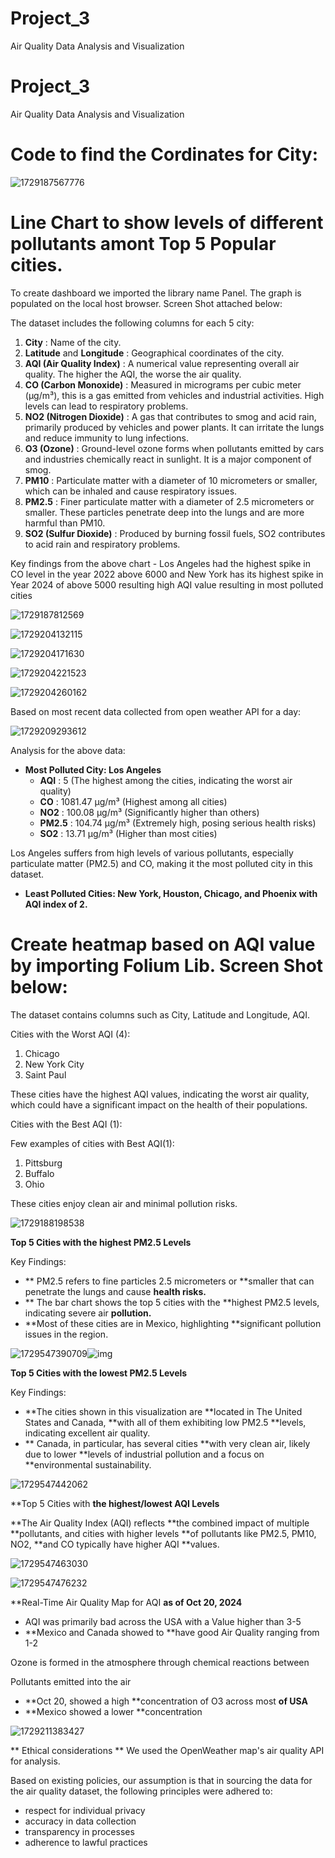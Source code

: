 # Project_3
Air Quality Data Analysis and Visualization
# Project_3

Air Quality Data Analysis and Visualization

# Code to find the Cordinates for City:

![1729187567776](image/README/1729187567776.png)

# Line Chart to show levels of different pollutants amont Top 5 Popular cities.

To create dashboard we imported the library name Panel. The graph is populated on the local host browser. Screen Shot attached below:

The dataset includes the following columns for each 5 city:

1. **City** :
   Name of the city.
2. **Latitude**
   and  **Longitude** : Geographical coordinates of the city.
3. **AQI
   (Air Quality Index)** : A numerical value representing overall air quality.
   The higher the AQI, the worse the air quality.
4. **CO
   (Carbon Monoxide)** : Measured in micrograms per cubic meter (µg/m³),
   this is a gas emitted from vehicles and industrial activities. High levels
   can lead to respiratory problems.
5. **NO2
   (Nitrogen Dioxide)** : A gas that contributes to smog and acid rain,
   primarily produced by vehicles and power plants. It can irritate the lungs
   and reduce immunity to lung infections.
6. **O3
   (Ozone)** : Ground-level ozone forms when pollutants emitted by cars and
   industries chemically react in sunlight. It is a major component of smog.
7. **PM10** :
   Particulate matter with a diameter of 10 micrometers or smaller, which can
   be inhaled and cause respiratory issues.
8. **PM2.5** :
   Finer particulate matter with a diameter of 2.5 micrometers or smaller.
   These particles penetrate deep into the lungs and are more harmful than
   PM10.
9. **SO2
   (Sulfur Dioxide)** : Produced by burning fossil fuels, SO2 contributes to
   acid rain and respiratory problems.

Key findings from the above chart - Los Angeles had the highest spike in CO level in the year 2022 above 6000 and New York has its highest spike in Year 2024 of above 5000 resulting high AQI value resulting in most polluted cities

![1729187812569](image/README/1729187812569.png)

![1729204132115](image/README/1729204132115.png)

![1729204171630](image/README/1729204171630.png)

![1729204221523](image/README/1729204221523.png)

![1729204260162](image/README/1729204260162.png)

Based on most recent data collected from open weather API for a day:

![1729209293612](image/README/1729209293612.png)

Analysis for the above data:

* **Most Polluted City: Los Angeles**
  * **AQI** :
    5 (The highest among the cities, indicating the worst air quality)
  * **CO** :
    1081.47 µg/m³ (Highest among all cities)
  * **NO2** :
    100.08 µg/m³ (Significantly higher than others)
  * **PM2.5** :
    104.74 µg/m³ (Extremely high, posing serious health risks)
  * **SO2** :
    13.71 µg/m³ (Higher than most cities)

Los Angeles suffers from high levels of various pollutants,
especially particulate matter (PM2.5) and CO, making it the most polluted city
in this dataset.

* **Least
  Polluted Cities: New York, Houston, Chicago, and Phoenix with AQI index of 2.**

# Create heatmap based on AQI value by importing Folium Lib. Screen Shot below:

The dataset contains columns such as City, Latitude and Longitude, AQI.

Cities with the Worst AQI (4):

1. Chicago
2. New York City
3. Saint Paul

These cities have the highest AQI values, indicating the worst air quality, which could have a significant impact on the health of their populations.

Cities with the Best AQI (1):

Few examples of cities with Best AQI(1):

1. Pittsburg
2. Buffalo
3. Ohio

These cities enjoy clean air and minimal pollution risks.

![1729188198538](image/README/1729188198538.png)

**Top 5 Cities with the **highest PM2.5 Levels****

Key Findings:

* ** PM2.5 refers to fine particles 2.5 micrometers or **smaller that can penetrate the lungs and cause **health risks.**
* ** The bar chart shows the top 5 cities with the **highest PM2.5 levels, indicating severe air **pollution.**
* **Most of these cities are in Mexico, highlighting **significant pollution issues in the region.

![1729547390709](image/README/1729547390709.png)![img]()

**Top 5 Cities with the lowest PM2.5 Levels**

Key Findings:

* **The cities shown in this visualization are **located in The United States and Canada, **with all of them exhibiting low PM2.5 **levels, indicating excellent air quality.
* ** Canada, in particular, has several cities **with very clean air, likely due to lower **levels of industrial pollution and a focus on **environmental sustainability.

![1729547442062](image/README/1729547442062.png)

**Top 5 Cities with **the highest/lowest AQI Levels**

**The Air Quality Index (AQI) reflects **the combined impact of multiple **pollutants, and cities with higher levels **of pollutants like PM2.5, PM10, NO2, **and CO typically have higher AQI **values.

![1729547463030](image/README/1729547463030.png)

![1729547476232](image/README/1729547476232.png)

**Real-Time Air Quality Map for AQI **as of Oct 20, 2024**


* AQI was primarily bad across the USA with a Value higher than 3-5
* **Mexico and Canada showed to **have good Air Quality ranging from 1-2


Ozone is formed in the atmosphere through chemical reactions between

Pollutants emitted into the air


* **Oct 20, showed a high **concentration of O3 across most **of USA**
* **Mexico showed a lower **concentration

![1729211383427](image/README/1729211383427.png)

** Ethical considerations **
We used the OpenWeather map's air quality API for analysis. ​

Based on existing policies, our assumption is that in sourcing the data for the air quality dataset, the following principles were adhered to:​
* respect for individual privacy​
* accuracy in data collection​
* transparency in processes​
* adherence to lawful practices
